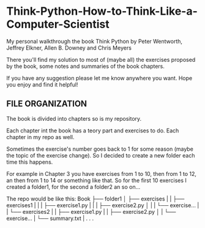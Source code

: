 # Think-Python-How-to-Think-Like-a-Computer-Scientist
 My personal walkthrough the book Think Python by Peter Wentworth, Jeffrey Elkner, Allen B. Downey and Chris Meyers

 There you'll find my solution to most of (maybe all) the exercises proposed by the book, some notes and summaries of the
 book chapters.

 If you have any suggestion please let me know anywhere you want.
 Hope you enjoy and find it helpful!


FILE ORGANIZATION
-----------------------------------
The book is divided into chapters so is my repository.

Each chapter int the book has a teory part and exercises to do.
Each chapter in my repo as well.

Sometimes the exercise's number goes back to 1 for some reason (maybe the topic of the exercise change).
So I decided to create a new folder each time this happens.

For example in Chapter 3 you have exercises from 1 to 10, then from 1 to 12, an then from 1 to 14 or something like that.
So for the first 10 exercises I created a folder1, for the second a folder2 an so on...

The repo would be like this:
Book
├── folder1
│   ├── exercises
|   |   ├── exercises1
|   |   |   ├── exercise1.py
|   |   |   ├── exercise2.py
│   |   |   └── exercise...
|   |   └── exercises2
|   |       ├── exercise1.py
|   |       ├── exercise2.py
│   |       └── exercise...
|   └── summary.txt
|
.
.
.
